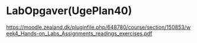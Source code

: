 # LabOpgaver(UgePlan40)
https://moodle.zealand.dk/pluginfile.php/648780/course/section/150853/week4_Hands-on_Labs_Assignments_readings_exercises.pdf
